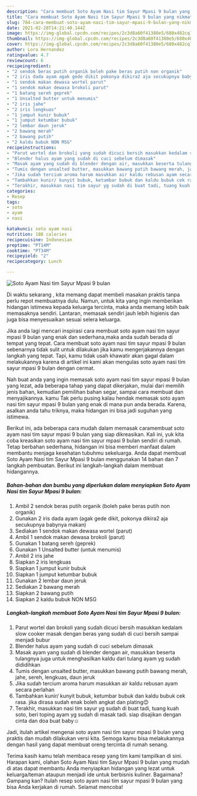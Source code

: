 ```yaml
---
description: "Cara membuat Soto Ayam Nasi tim Sayur Mpasi 9 bulan yang nikmat Untuk Jualan"
title: "Cara membuat Soto Ayam Nasi tim Sayur Mpasi 9 bulan yang nikmat Untuk Jualan"
slug: 784-cara-membuat-soto-ayam-nasi-tim-sayur-mpasi-9-bulan-yang-nikmat-untuk-jualan
date: 2021-02-28T14:21:40.144Z
image: https://img-global.cpcdn.com/recipes/2c3d8a60f41380e5/680x482cq70/soto-ayam-nasi-tim-sayur-mpasi-9-bulan-foto-resep-utama.jpg
thumbnail: https://img-global.cpcdn.com/recipes/2c3d8a60f41380e5/680x482cq70/soto-ayam-nasi-tim-sayur-mpasi-9-bulan-foto-resep-utama.jpg
cover: https://img-global.cpcdn.com/recipes/2c3d8a60f41380e5/680x482cq70/soto-ayam-nasi-tim-sayur-mpasi-9-bulan-foto-resep-utama.jpg
author: Lora Hernandez
ratingvalue: 4.7
reviewcount: 6
recipeingredient:
- "2 sendok beras putih organik boleh pake beras putih non organik"
- "2 iris dada ayam agak gede dikit pokonya dikira2 aja secukupnya babynya makan"
- "1 sendok makan dewasa wortel parut"
- "1 sendok makan dewasa brokoli parut"
- "1 batang sereh geprek"
- "1 Unsalted butter untuk menumis"
- "2 iris jahe"
- "2 iris lengkuas"
- "1 jumput kunir bubuk"
- "1 jumput ketumbar bubuk"
- "2 lembar daun jeruk"
- "2 bawang merah"
- "2 bawang putih"
- "2 kaldu bubuk NON MSG"
recipeinstructions:
- "Parut wortel dan brokoli yang sudah dicuci bersih masukkan kedalam slow cooker masak dengan beras yang sudah di cuci bersih sampai menjadi bubur"
- "Blender halus ayam yang sudah di cuci sebelum dimasak"
- "Masak ayam yang sudah di blender dengan air, masukkan beserta tulangnya juga untuk menghasilkan kaldu dari tulang ayam yg sudah dididihkan"
- "Tumis dengan unsalted butter, masukkan bawang putih bawang merah, jahe, sereh, lengkuas, daun jeruk"
- "Jika sudah tercium aroma harum masukkan air kaldu rebusan ayam secara perlahan"
- "Tambahkan kunir/ kunyit bubuk, ketumbar bubuk dan kaldu bubuk cek rasa. jika dirasa sudah enak boleh angkat dan plating😊"
- "Terakhir, masukkan nasi tim sayur yg sudah di buat tadi, tuang kuah soto, beri toping ayam yg sudah di masak tadi. siap disajikan dengan cinta dan doa buat baby☺️"
categories:
- Resep
tags:
- soto
- ayam
- nasi

katakunci: soto ayam nasi 
nutrition: 188 calories
recipecuisine: Indonesian
preptime: "PT14M"
cooktime: "PT34M"
recipeyield: "2"
recipecategory: Lunch

---
```



![Soto Ayam Nasi tim Sayur Mpasi 9 bulan](https://img-global.cpcdn.com/recipes/2c3d8a60f41380e5/680x482cq70/soto-ayam-nasi-tim-sayur-mpasi-9-bulan-foto-resep-utama.jpg)

Di waktu  sekarang , kita memang dapat membeli masakan praktis tanpa perlu repot membuatnya dulu. Namun, untuk kita yang ingin memberikan hidangan istimewa kepada keluarga tercinta, maka anda memang lebih baik memasaknya sendiri. Lantaran, memasak sendiri jauh lebih higienis dan juga bisa menyesuaikan sesuai selera keluarga.

Jika anda lagi mencari inspirasi cara membuat soto ayam nasi tim sayur mpasi 9 bulan yang enak dan sederhana,maka anda sudah berada di tempat yang tepat. Cara membuat soto ayam nasi tim sayur mpasi 9 bulan  sebenarnya tidak sulit untuk dilakukan jika kamu mengerjakannya dengan langkah yang tepat. Tapi, kamu tidak usah khawatir akan gagal dalam melakukannya 
karena di artikel ini kami akan mengulas soto ayam nasi tim sayur mpasi 9 bulan dengan cermat.  



Nah buat anda yang ingin memasak soto ayam nasi tim sayur mpasi 9 bulan yang lezat, ada beberapa tahap yang dapat dikerjakan, mulai dari memilih jenis bahan, kemudian pemilihan bahan segar, sampai cara membuat dan menyajikannya. kamu Tak perlu pusing kalau hendak memasak soto ayam nasi tim sayur mpasi 9 bulan yang enak di mana pun anda berada. Karena, asalkan anda  tahu triknya, maka hidangan ini bisa jadi suguhan yang istimewa.

Berikut ini, ada beberapa cara mudah dalam memasak caramembuat soto ayam nasi tim sayur mpasi 9 bulan yang siap dikreasikan. Kali ini, yuk kita coba kreasikan soto ayam nasi tim sayur mpasi 9 bulan sendiri di rumah. Tetap berbahan sederhana, hidangan ini bisa memberi manfaat dalam membantu menjaga kesehatan tubuhmu sekeluarga. Anda dapat membuat Soto Ayam Nasi tim Sayur Mpasi 9 bulan menggunakan 14 bahan dan 7 langkah pembuatan. Berikut ini langkah-langkah dalam membuat hidangannya.

<!--inarticleads1-->

##### Bahan-bahan dan bumbu yang diperlukan dalam menyiapkan Soto Ayam Nasi tim Sayur Mpasi 9 bulan:

1. Ambil 2 sendok beras putih organik (boleh pake beras putih non organik)
1. Gunakan 2 iris dada ayam (agak gede dikit, pokonya dikira2 aja secukupnya babynya makan)
1. Sediakan 1 sendok makan dewasa wortel (parut)
1. Ambil 1 sendok makan dewasa brokoli (parut)
1. Gunakan 1 batang sereh (geprek)
1. Gunakan 1 Unsalted butter (untuk menumis)
1. Ambil 2 iris jahe
1. Siapkan 2 iris lengkuas
1. Siapkan 1 jumput kunir bubuk
1. Siapkan 1 jumput ketumbar bubuk
1. Gunakan 2 lembar daun jeruk
1. Sediakan 2 bawang merah
1. Siapkan 2 bawang putih
1. Siapkan 2 kaldu bubuk NON MSG




<!--inarticleads2-->

##### Langkah-langkah membuat Soto Ayam Nasi tim Sayur Mpasi 9 bulan:

1. Parut wortel dan brokoli yang sudah dicuci bersih masukkan kedalam slow cooker masak dengan beras yang sudah di cuci bersih sampai menjadi bubur
1. Blender halus ayam yang sudah di cuci sebelum dimasak
1. Masak ayam yang sudah di blender dengan air, masukkan beserta tulangnya juga untuk menghasilkan kaldu dari tulang ayam yg sudah dididihkan
1. Tumis dengan unsalted butter, masukkan bawang putih bawang merah, jahe, sereh, lengkuas, daun jeruk
1. Jika sudah tercium aroma harum masukkan air kaldu rebusan ayam secara perlahan
1. Tambahkan kunir/ kunyit bubuk, ketumbar bubuk dan kaldu bubuk cek rasa. jika dirasa sudah enak boleh angkat dan plating😊
1. Terakhir, masukkan nasi tim sayur yg sudah di buat tadi, tuang kuah soto, beri toping ayam yg sudah di masak tadi. siap disajikan dengan cinta dan doa buat baby☺️




Jadi, itulah artikel mengenai  soto ayam nasi tim sayur mpasi 9 bulan  yang praktis dan mudah dilakukan versi kita. Semoga kamu bisa melakukannya dengan hasil yang dapat membuat oreng tercinta di rumah senang. 

Terima kasih kamu telah membaca resep yang tim kami tampilkan di sini. Harapan kami, olahan  Soto Ayam Nasi tim Sayur Mpasi 9 bulan yang mudah di atas dapat membantu Anda menyiapkan hidangan yang lezat untuk keluarga/teman ataupun menjadi ide untuk berbisnis kuliner. Bagaimana? Gampang kan? Itulah resep soto ayam nasi tim sayur mpasi 9 bulan yang bisa Anda kerjakan di rumah. Selamat mencoba!

